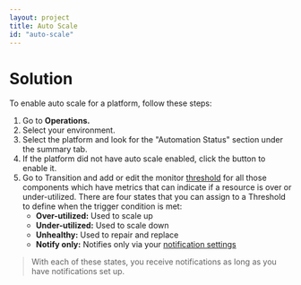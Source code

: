 ```yaml
---
layout: project
title: Auto Scale
id: "auto-scale"
---
```


# Solution

To enable auto scale for a platform, follow these steps:

1. Go to **Operations.**
2. Select your environment.
3. Select the platform and look for the "Automation Status" section under the summary tab.
4. If the platform did not have auto scale enabled, click the button to enable it.
5. Go to Transition and add or edit the monitor <a href="javascript:loadContent('/documentation/user/reference/threshold-definitions.html');">threshold</a> for all those components which have metrics that can indicate if a resource is over or under-utilized. There are four states that you can assign to a Threshold to define when the trigger condition is met:
    * **Over-utilized:** Used to scale up
    * **Under-utilized:** Used to scale down
    * **Unhealthy:** Used to repair and replace
    * **Notify only:** Notifies only via your <a href="javascript:loadContent('/documentation/user/how-to/set-up-notifications.html');">notification settings</a>

>With each of these states, you receive notifications as long as you have notifications set up.

